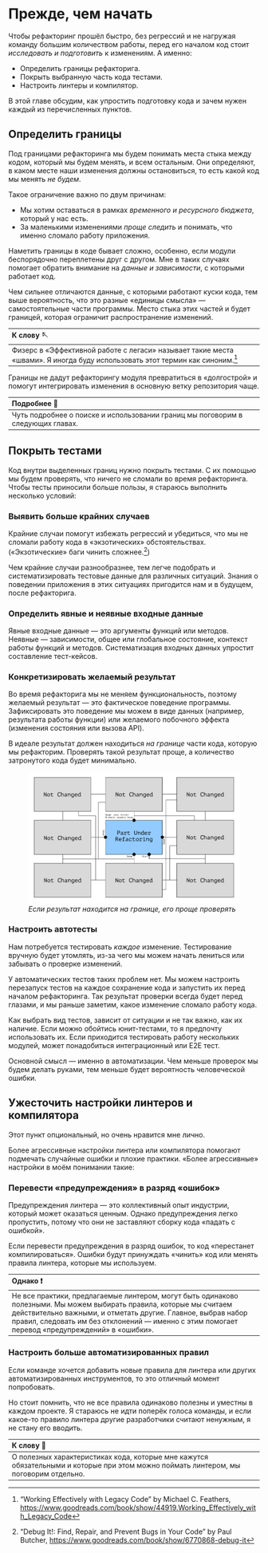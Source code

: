 # Прежде, чем начать

Чтобы рефакторинг прошёл быстро, без регрессий и не нагружая команду большим количеством работы, перед его началом код стоит _исследовать и подготовить_ к изменениям. А именно:

- Определить границы рефакторига.
- Покрыть выбранную часть кода тестами.
- Настроить линтеры и компилятор.

В этой главе обсудим, как упростить подготовку кода и зачем нужен каждый из перечисленных пунктов.

## Определить границы

Под границами рефакторинга мы будем понимать места стыка между кодом, который мы будем менять, и всем остальным. Они определяют, в каком месте наши изменения должны остановиться, то есть какой код мы менять _не будем_.

Такое ограничение важно по двум причинам:

- Мы хотим оставаться в рамках _временного и ресурсного бюджета_, который у нас есть.
- За маленькими изменениями _проще следить_ и понимать, что именно сломало работу приложения.

Наметить границы в коде бывает сложно, особенно, если модули беспорядочно переплетены друг с другом. Мне в таких случаях помогает обратить внимание на _данные и зависимости_, с которыми работает код.

Чем сильнее отличаются данные, с которыми работают куски кода, тем выше вероятность, что это разные «единицы смысла» — самостоятельные части программы. Место стыка этих частей и будет границей, которая ограничит распространение изменений.

| К слову 🪡                                                                                                                                    |
| :-------------------------------------------------------------------------------------------------------------------------------------------- |
| Физерс в «Эффективной работе с легаси» называет такие места «швами». Я иногда буду использовать этот термин как синоним.[^workingeffectively] |

Границы не дадут рефакторингу модуля превратиться в «долгострой» и помогут интегрировать изменения в основную ветку репозитория чаще.

| Подробнее 🔬                                                                    |
| :------------------------------------------------------------------------------ |
| Чуть подробнее о поиске и использовании границ мы поговорим в следующих главах. |

## Покрыть тестами

Код внутри выделенных границ нужно покрыть тестами. С их помощью мы будем проверять, что ничего не сломали во время рефакторинга. Чтобы тесты приносили больше пользы, я стараюсь выполнить несколько условий:

### Выявить больше крайних случаев

Крайние случаи помогут избежать регрессий и убедиться, что мы не сломали работу кода в «экзотических» обстоятельствах. («Экзотические» баги чинить сложнее.[^debugit])

Чем крайние случаи разнообразнее, тем легче подобрать и систематизировать тестовые данные для различных ситуаций. Знания о поведении приложения в этих ситуациях пригодится нам и в будущем, после рефакторига.

### Определить явные и неявные входные данные

Явные входные данные — это аргументы функций или методов. Неявные — зависимости, общее или глобальное состояние, контекст работы функций и методов. Систематизация входных данных упростит составление тест-кейсов.

### Конкретизировать желаемый результат

Во время рефакторига мы не меняем функциональность, поэтому желаемый результат — это фактическое поведение программы. Зафиксировать это поведение мы можем в виде данных (например, результата работы функции) или желаемого побочного эффекта (изменения состояния или вызова API).

В идеале результат должен находиться _на границе_ части кода, которую мы рефакторим. Проверять такой результат проще, а количество затронутого кода будет минимально.

<figure>
  <img src="../images/03-result-on-edge.png" width="800">
  <figcaption><em>Если результат находится на границе, его проще проверять</em></figcaption>
</figure>

### Настроить автотесты

Нам потребуется тестировать _каждое_ изменение. Тестирование вручную будет утомлять, из-за чего мы можем начать лениться или забывать о проверке изменений.

У автоматических тестов таких проблем нет. Мы можем настроить перезапуск тестов на каждое сохранение кода и запустить их перед началом рефакторинга. Так результат проверки всегда будет перед глазами, и мы раньше заметим, какое изменение сломало работу кода.

Как выбрать вид тестов, зависит от ситуации и не так важно, как их наличие. Если можно обойтись юнит-тестами, то я предпочту использовать их. Если приходится тестировать работу нескольких модулей, может понадобиться интеграционный или E2E тест.

Основной смысл — именно в автоматизации. Чем меньше проверок мы будем делать руками, тем меньше будет вероятность человеческой ошибки.

## Ужесточить настройки линтеров и компилятора

Этот пункт опциональный, но очень нравится мне лично.

Более агрессивные настройки линтера или компилятора помогают подмечать случайные ошибки и плохие практики. «Более агрессивные» настройки в моём понимании такие:

### Перевести «предупреждения» в разряд «ошибок»

Предупреждения линтера — это коллективный опыт индустрии, который может оказаться ценным. Однако предупреждения легко пропустить, потому что они не заставляют сборку кода «падать с ошибкой».

Если перевести предупреждения в разряд ошибок, то код «перестанет компилироваться». Ошибки будут принуждать «чинить» код или менять правила линтера, которые мы используем.

| Однако ❗️                                                                                                                                                                                                                                                                              |
| :-------------------------------------------------------------------------------------------------------------------------------------------------------------------------------------------------------------------------------------------------------------------------------------- |
| Не все практики, предлагаемые линтером, могут быть одинаково полезными. Мы можем выбирать правила, которые мы считаем действительно важными, и отметать другие. Главное, выбрав набор правил, следовать им без отклонений — именно с этим помогает перевод «предупреждений» в «ошибки». |

### Настроить больше автоматизированных правил

Если команде хочется добавить новые правила для линтера или других автоматизированных инструментов, то это отличный момент попробовать.

Но стоит помнить, что не все правила одинаково полезны и уместны в каждом проекте. Я стараюсь не идти поперёк голоса команды, и если какое-то правило линтера другие разработчики считают ненужным, я не стану его вводить.

| К слову 📝                                                                                                                           |
| :----------------------------------------------------------------------------------------------------------------------------------- |
| О полезных характеристиках кода, которые мне кажутся обязательными и которые при этом можно поймать линтером, мы поговорим отдельно. |

[^workingeffectively]: “Working Effectively with Legacy Code” by Michael C. Feathers, https://www.goodreads.com/book/show/44919.Working_Effectively_with_Legacy_Code
[^debugit]: “Debug It!: Find, Repair, and Prevent Bugs in Your Code” by Paul Butcher, https://www.goodreads.com/book/show/6770868-debug-it
